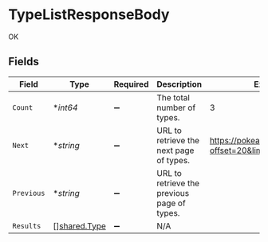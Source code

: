 # TypeListResponseBody

OK


## Fields

| Field                                               | Type                                                | Required                                            | Description                                         | Example                                             |
| --------------------------------------------------- | --------------------------------------------------- | --------------------------------------------------- | --------------------------------------------------- | --------------------------------------------------- |
| `Count`                                             | **int64*                                            | :heavy_minus_sign:                                  | The total number of types.                          | 3                                                   |
| `Next`                                              | **string*                                           | :heavy_minus_sign:                                  | URL to retrieve the next page of types.             | https://pokeapi.co/api/v2/type/?offset=20&limit=20  |
| `Previous`                                          | **string*                                           | :heavy_minus_sign:                                  | URL to retrieve the previous page of types.         |                                                     |
| `Results`                                           | [][shared.Type](../../../pkg/models/shared/type.md) | :heavy_minus_sign:                                  | N/A                                                 |                                                     |